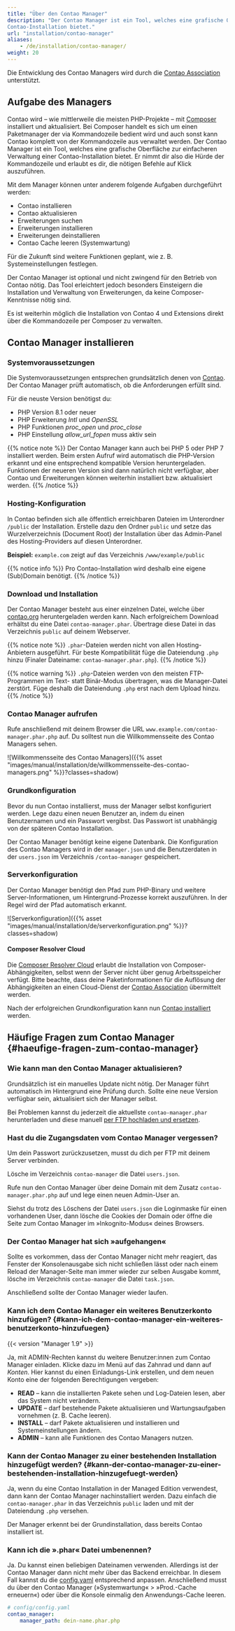 ```yaml
---
title: "Über den Contao Manager"
description: "Der Contao Manager ist ein Tool, welches eine grafische Oberfläche zur einfachen Verwaltung einer 
Contao-Installation bietet."
url: "installation/contao-manager"
aliases:
    - /de/installation/contao-manager/
weight: 20
---
```


Die Entwicklung des Contao Managers wird durch die [Contao Association](https://association.contao.org/) unterstützt.

## Aufgabe des Managers

Contao wird – wie mittlerweile die meisten PHP-Projekte – mit [Composer](https://getcomposer.org) installiert und
aktualisiert. Bei Composer handelt es sich um einen Paketmanager der via Kommandozeile bedient wird und auch sonst kann
Contao komplett von der Kommandozeile aus verwaltet werden.
Der Contao Manager ist ein Tool, welches eine grafische Oberfläche zur einfacheren Verwaltung einer Contao-Installation 
bietet. Er nimmt dir also die Hürde der Kommandozeile und erlaubt es dir, die nötigen Befehle auf Klick auszuführen.

Mit dem Manager können unter anderem folgende Aufgaben durchgeführt werden:

- Contao installieren
- Contao aktualisieren
- Erweiterungen suchen
- Erweiterungen installieren
- Erweiterungen deinstallieren
- Contao Cache leeren (Systemwartung)

Für die Zukunft sind weitere Funktionen geplant, wie z. B. Systemeinstellungen festlegen.

Der Contao Manager ist optional und nicht zwingend für den Betrieb von Contao nötig. Das Tool erleichtert jedoch 
besonders Einsteigern die Installation und Verwaltung von Erweiterungen, da keine Composer-Kenntnisse nötig sind.

Es ist weiterhin möglich die Installation von Contao 4 und Extensions direkt über die Kommandozeile per Composer zu 
verwalten.


## Contao Manager installieren


### Systemvoraussetzungen

Die Systemvoraussetzungen entsprechen grundsätzlich denen von [Contao](../../installation/systemvoraussetzungen). Der 
Contao Manager prüft automatisch, ob die Anforderungen erfüllt sind.

Für die neuste Version benötigst du:
- PHP Version 8.1 oder neuer
- PHP Erweiterung *Intl* und *OpenSSL*
- PHP Funktionen *proc_open* und *proc_close*
- PHP Einstellung *allow_url_fopen* muss aktiv sein

{{% notice note %}}
Der Contao Manager kann auch bei PHP 5 oder PHP 7 installiert werden. Beim ersten Aufruf
wird automatisch die PHP-Version erkannt und eine entsprechend kompatible Version heruntergeladen.
Funktionen der neueren Version sind dann natürlich nicht verfügbar, aber Contao und Erweiterungen können weiterhin
installiert bzw. aktualisiert werden.
{{% /notice %}}

### Hosting-Konfiguration

In Contao befinden sich alle öffentlich erreichbaren Dateien im Unterordner `/public` der Installation. Erstelle 
dazu den Ordner `public` und setze das Wurzelverzeichnis (Document Root) der Installation über das Admin-Panel 
des Hosting-Providers auf diesen Unterordner.

**Beispiel:** `example.com` zeigt auf das Verzeichnis `/www/example/public`

{{% notice info %}}
Pro Contao-Installation wird deshalb eine eigene (Sub)Domain benötigt.
{{% /notice %}}


### Download und Installation

Der Contao Manager besteht aus einer einzelnen Datei, welche über [contao.org](https://contao.org/de/download.html) 
heruntergeladen werden kann. Nach erfolgreichem Download erhältst du eine Datei `contao-manager.phar`. 
Übertrage diese Datei in das Verzeichnis `public` auf deinem Webserver.

{{% notice note %}}
`.phar`-Dateien werden nicht von allen Hosting-Anbietern ausgeführt. Für beste Kompatibilität füge die 
Dateiendung `.php` hinzu (Finaler Dateiname: `contao-manager.phar.php`).
{{% /notice %}}

{{% notice warning %}}
`.php`-Dateien werden von den meisten FTP-Programmen im Text- statt Binär-Modus übertragen, was die 
Manager-Datei zerstört. Füge deshalb die Dateiendung `.php` erst nach dem Upload hinzu.
{{% /notice %}}


### Contao Manager aufrufen

Rufe anschließend mit deinem Browser die URL `www.example.com/contao-manager.phar.php` auf. Du solltest nun 
die Willkommensseite des Contao Managers sehen.

![Willkommensseite des Contao Managers]({{% asset "images/manual/installation/de/willkommensseite-des-contao-managers.png" %}}?classes=shadow)


### Grundkonfiguration

Bevor du nun Contao installierst, muss der Manager selbst konfiguriert werden. Lege dazu einen neuen Benutzer an, indem 
du einen Benutzernamen und ein Passwort vergibst. Das Passwort ist unabhängig von der späteren Contao Installation.

Der Contao Manager benötigt keine eigene Datenbank. Die Konfiguration des Contao Managers wird in der 
`manager.json` und die Benutzerdaten in der `users.json` im Verzeichnis 
`/contao-manager` gespeichert.


### Serverkonfiguration

Der Contao Manager benötigt den Pfad zum PHP-Binary und weitere Server-Informationen, um Hintergrund-Prozesse korrekt 
auszuführen. In der Regel wird der Pfad automatisch erkannt.

![Serverkonfiguration]({{% asset "images/manual/installation/de/serverkonfiguration.png" %}}?classes=shadow)


#### Composer Resolver Cloud

Die [Composer Resolver Cloud](https://composer-resolver.cloud/) erlaubt die Installation von Composer-Abhängigkeiten, 
selbst wenn der Server nicht über genug Arbeitsspeicher verfügt. Bitte beachte, dass deine Paketinformationen für die 
Auflösung der Abhängigkeiten an einen Cloud-Dienst der [Contao Association](https://association.contao.org/) 
übermittelt werden.


Nach der erfolgreichen Grundkonfiguration kann nun 
[Contao installiert](../contao-installieren/#contao-mit-dem-contao-manager-installieren) werden.


## Häufige Fragen zum Contao Manager {#haeufige-fragen-zum-contao-manager}


### Wie kann man den Contao Manager aktualisieren?

Grundsätzlich ist ein manuelles Update nicht nötig. Der Manager führt automatisch im Hintergrund eine Prüfung durch. 
Sollte eine neue Version verfügbar sein, aktualisiert sich der Manager selbst.

Bei Problemen kannst du jederzeit die aktuellste `contao-manager.phar` herunterladen und diese manuell 
[per FTP hochladen und ersetzen](#download-und-installation).


### Hast du die Zugangsdaten vom Contao Manager vergessen?

Um dein Passwort zurückzusetzen, musst du dich per FTP mit deinem Server verbinden.

Lösche im Verzeichnis `contao-manager` die Datei `users.json`.

Rufe nun den Contao Manager über deine Domain mit dem Zusatz `contao-manager.phar.php` auf und lege einen 
neuen Admin-User an.

Siehst du trotz des Löschens der Datei `users.json` die Loginmaske für einen vorhandenen User, dann lösche die
Cookies der Domain oder öffne die Seite zum Contao Manager im »Inkognito-Modus« deines Browsers.


### Der Contao Manager hat sich »aufgehangen«

Sollte es vorkommen, dass der Contao Manager nicht mehr reagiert, das Fenster der Konsolenausgabe sich nicht schließen lässt
oder nach einem Reload der Manager-Seite man immer wieder zur selben Ausgabe kommt, lösche im Verzeichnis `contao-manager`
die Datei `task.json`.

Anschließend sollte der Contao Manager wieder laufen.


### Kann ich dem Contao Manager ein weiteres Benutzerkonto hinzufügen? {#kann-ich-dem-contao-manager-ein-weiteres-benutzerkonto-hinzufuegen}

{{< version "Manager 1.9" >}}

Ja, mit ADMIN-Rechten kannst du weitere Benutzer:innen zum Contao Manager einladen.
Klicke dazu im Menü auf das Zahnrad und dann auf _Konten_. Hier kannst du einen Einladungs-Link erstellen,
und dem neuen Konto eine der folgenden Berechtigungen vergeben:

- **READ** – kann die installierten Pakete sehen und Log-Dateien lesen, aber
  das System nicht verändern.
- **UPDATE** – darf bestehende Pakete aktualisieren und Wartungsaufgaben vornehmen (z. B. Cache leeren).
- **INSTALL** – darf Pakete aktualisieren und installieren und Systemeinstellungen ändern.
- **ADMIN** – kann alle Funktionen des Contao Managers nutzen.


### Kann der Contao Manager zu einer bestehenden Installation hinzugefügt werden? {#kann-der-contao-manager-zu-einer-bestehenden-installation-hinzugefuegt-werden}
    
Ja, wenn du eine Contao Installation in der Managed Edition verwendest, dann kann der Contao Manager nachinstalliert 
werden. Dazu einfach die `contao-manager.phar` in das Verzeichnis `public` laden und mit der 
Dateiendung `.php` versehen.

Der Manager erkennt bei der Grundinstallation, dass bereits Contao installiert ist.


### Kann ich die ».phar« Datei umbenennen?
Ja. Du kannst einen beliebigen Dateinamen verwenden. Allerdings ist der Contao Manager dann nicht mehr über das Backend erreichbar.
In diesem Fall kannst du die [config.yaml](/de/system/einstellungen/#config-yml) entsprechend anpassen. Anschließend musst du über den 
Contao Manager (»Systemwartung« > »Prod.-Cache erneuern«) oder über die Konsole einmalig den Anwendungs-Cache leeren.

```yaml
# config/config.yaml
contao_manager:
    manager_path: dein-name.phar.php
```
